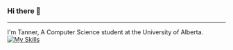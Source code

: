 ### Hi there 👋
---
I'm Tanner, A Computer Science student at the University of Alberta.
[![My Skills](https://skillicons.dev/icons?i=js,ts,html,css,react,tailwind,python,c,discord,sqlite)](https://skillicons.dev)


<!--
**Tanrrr/Tanrrr** is a ✨ _special_ ✨ repository because its `README.md` (this file) appears on your GitHub profile.

Here are some ideas to get you started:

- 🔭 I’m currently working on ...
- 🌱 I’m currently learning ...
- 👯 I’m looking to collaborate on ...
- 🤔 I’m looking for help with ...
- 💬 Ask me about ...
- 📫 How to reach me: ...
- 😄 Pronouns: ...
- ⚡ Fun fact: ...
-->
